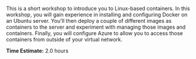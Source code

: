 This is a short workshop to introduce you to Linux-based containers.  In this workshop, you will gain experience in installing and configuring Docker on an Ubuntu server.  You'll then deploy a couple of different images as containers to the server and experiment with managing those images and containers.  Finally, you will configure Azure to allow you to access those containers from outside of your virtual network.

**Time Estimate:** 2.0 hours